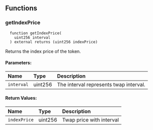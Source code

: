 
## Functions
### getIndexPrice
```solidity
  function getIndexPrice(
    uint256 interval
  ) external returns (uint256 indexPrice)
```
Returns the index price of the token.


#### Parameters:
| Name                           | Type          | Description                                                                  |
| :----------------------------- | :------------ | :--------------------------------------------------------------------------- |
|`interval` | uint256 | The interval represents twap interval.

#### Return Values:
| Name                           | Type          | Description                                                                  |
| :----------------------------- | :------------ | :--------------------------------------------------------------------------- |
|`indexPrice` | uint256 | Twap price with interval

